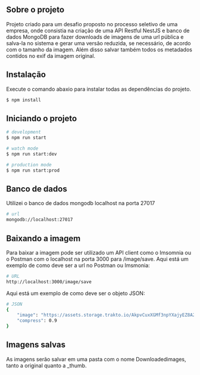 ## Sobre o projeto

Projeto criado para um desafio proposto no processo seletivo de uma empresa, onde consistia na criação de uma API Restful NestJS e banco de dados MongoDB para fazer downloads de imagens de uma url pública e salva-la no sistema e gerar uma versão reduzida, se necessário, de acordo com o tamanho da imagem. Além disso salvar também todos os metadados contidos no exif da imagem original.

## Instalação

Execute o comando abaxio para instalar todas as dependências do projeto.

```bash
$ npm install
```

## Iniciando o projeto

```bash
# development
$ npm run start

# watch mode
$ npm run start:dev

# production mode
$ npm run start:prod
```

## Banco de dados

Utilizei o banco de dados mongodb localhost na porta 27017

```bash
# url
mongodb://localhost:27017
```

## Baixando a imagem

Para baixar a imagem pode ser utilizado um API client como o Imsomnia ou o Postman com o localhost na porta 3000 para /image/save.
Aqui está um exemplo de como deve ser a url no Postman ou Imsmonia:

```bash
# URL
http://localhost:3000/image/save
```

Aqui está um exemplo de como deve ser o objeto JSON:

```bash
# JSON
{
    "image": "https://assets.storage.trakto.io/AkpvCuxXGMf3npYXajyEZ8A2APn2/0e406885-9d03-4c72-bd92-c6411fbe5c49.jpeg",
    "compress": 0.9
}
```
## Imagens salvas
As imagens serão salvar em uma pasta com o nome Downloadedimages, tanto a original quanto a _thumb.



